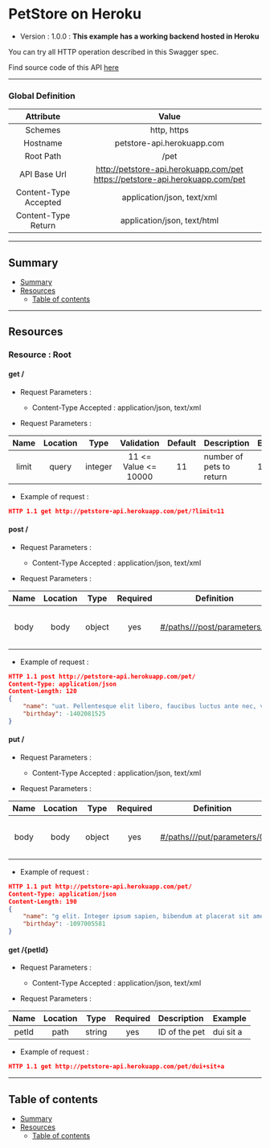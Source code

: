 # PetStore on Heroku
* Version : 1.0.0
: **This example has a working backend hosted in Heroku**

You can try all HTTP operation described in this Swagger spec.

Find source code of this API [here](https://github.com/mohsen1/petstore-api)



---

### Global Definition
| Attribute | Value |
| :-------: | :---: |
| Schemes | http, https |
| Hostname | petstore-api.herokuapp.com |
| Root Path | /pet |
| API Base Url | http://petstore-api.herokuapp.com/pet https://petstore-api.herokuapp.com/pet |
| Content-Type Accepted | application/json, text/xml |
| Content-Type Return | application/json, text/html |

---

## Summary 
* [Summary](#summary)
* [Resources](#resources)
    * [Table of contents](#table-of-contents)


---

## Resources 
### Resource : Root
#### get /

* Request Parameters :
  * Content-Type Accepted : application/json, text/xml

* Request Parameters :

| Name | Location | Type | Validation | Default | Description | Example |  
| :---: | :---: | :---: | :---: | :---: | :--- | :--- |  
| limit | query | integer | 11 <= Value <= 10000 | 11 | number of pets to return | 11 | 


* Example of request :
```json
HTTP 1.1 get http://petstore-api.herokuapp.com/pet/?limit=11 
```



#### post /

* Request Parameters :
  * Content-Type Accepted : application/json, text/xml

* Request Parameters :

| Name | Location | Type | Required | Definition | Description |  
| :---: | :---: | :---: | :---: | :---: | :--- |  
| body | body | object | yes | [#/paths///post/parameters/0](#toto) | The pet JSON you want to post | 


* Example of request :
```json
HTTP 1.1 post http://petstore-api.herokuapp.com/pet/ 
Content-Type: application/json
Content-Length: 120
{
    "name": "uat. Pellentesque elit libero, faucibus luctus ante nec, volutpat dictum ",
    "birthday": -1402081525
}
```



#### put /

* Request Parameters :
  * Content-Type Accepted : application/json, text/xml

* Request Parameters :

| Name | Location | Type | Required | Definition | Description |  
| :---: | :---: | :---: | :---: | :---: | :--- |  
| body | body | object | yes | [#/paths///put/parameters/0](#toto) | The pet JSON you want to post | 


* Example of request :
```json
HTTP 1.1 put http://petstore-api.herokuapp.com/pet/ 
Content-Type: application/json
Content-Length: 190
{
    "name": "g elit. Integer ipsum sapien, bibendum at placerat sit amet, volutpat sed lacus. Nulla justo arcu, sodales ac commodo quis, laoreet a ipsum. Du",
    "birthday": -1097005581
}
```




#### get /{petId}

* Request Parameters :
  * Content-Type Accepted : application/json, text/xml

* Request Parameters :

| Name | Location | Type | Required | Description | Example |  
| :---: | :---: | :---: | :---: | :--- | :--- |  
| petId | path | string | yes | ID of the pet | dui sit a | 


* Example of request :
```json
HTTP 1.1 get http://petstore-api.herokuapp.com/pet/dui+sit+a 
```






---

## Table of contents
* [Summary](#summary)
* [Resources](#resources)
    * [Table of contents](#table-of-contents)


